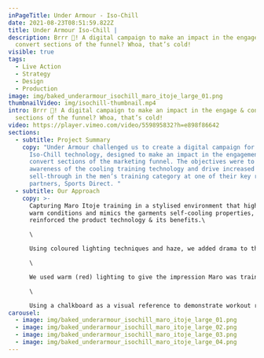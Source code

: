 ```yaml
---
inPageTitle: Under Armour - Iso-Chill
date: 2021-08-23T08:51:59.822Z
title: Under Armour Iso-Chill |
description: Brrr 🥶! A digital campaign to make an impact in the engage &
  convert sections of the funnel? Whoa, that’s cold!
visible: true
tags:
  - Live Action
  - Strategy
  - Design
  - Production
image: img/baked_underarmour_isochill_maro_itoje_large_01.png
thumbnailVideo: img/isochill-thumbnail.mp4
intro: Brrr 🥶! A digital campaign to make an impact in the engage & convert
  sections of the funnel? Whoa, that’s cold!
video: https://player.vimeo.com/video/559895832?h=e898f86642
sections:
  - subtitle: Project Summary
    copy: "Under Armour challenged us to create a digital campaign for their
      Iso-Chill technology, designed to make an impact in the engagement &
      convert sections of the marketing funnel. The objectives were to increase
      awareness of the cooling training technology and drive increased
      sell-through in the men’s training category at one of their key retail
      partners, Sports Direct. "
  - subtitle: Our Approach
    copy: >-
      Capturing Maro Itoje training in a stylised environment that highlights
      warm conditions and mimics the garments self-cooling properties, we
      reinforced the product technology & its benefits.\

      \

      Using coloured lighting techniques and haze, we added drama to the scene, emulating the products Iso-Chill technology, whilst adding a creative visual point of difference to the content.\

      \

      We used warm (red) lighting to give the impression Maro was training in a warm environment. By moving to a mixture of red & blue lighting and then finishing the clips in colder blue tones, we visually demonstrate the benefits of Iso-Chill to the consumer.\

      \

      Using a chalkboard as a visual reference to demonstrate workout repetition and the passing of time, we demonstrated how the product helps you train for longer. Capturing shots of Maro Itoje doing rugby training drills, coupled with cutaways of him striking off a tally on a chalkboard, we emphasised how hard he is training. By visually seeing repetition in the training, we hammered home the 'train for longer' message.
carousel:
  - image: img/baked_underarmour_isochill_maro_itoje_large_01.png
  - image: img/baked_underarmour_isochill_maro_itoje_large_02.png
  - image: img/baked_underarmour_isochill_maro_itoje_large_03.png
  - image: img/baked_underarmour_isochill_maro_itoje_large_04.png
---
```

